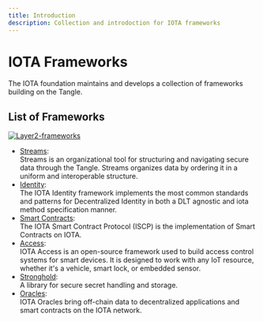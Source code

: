 ```yaml
---
title: Introduction
description: Collection and introdoction for IOTA frameworks
---
```


# IOTA Frameworks

The IOTA foundation maintains and develops a collection of frameworks building on the Tangle.

## List of Frameworks

[![Layer2-frameworks](/img/learn/layer2-frameworks.png)](/img/learn/layer2-frameworks.png)

- [Streams](/participate/frameworks/streams):  
  Streams is an organizational tool for structuring and navigating secure data through the Tangle. Streams organizes data by ordering it in a uniform and interoperable structure.
- [Identity](/participate/frameworks/identity):  
  The IOTA Identity framework implements the most common standards and patterns for Decentralized Identity in both a DLT agnostic and iota method specification manner.
- [Smart Contracts](/participate/frameworks/smart-contracts):  
  The IOTA Smart Contract Protocol (ISCP) is the implementation of Smart Contracts on IOTA.
- [Access](/participate/frameworks/access):  
  IOTA Access is an open-source framework used to build access control systems for smart devices. It is designed to work with any IoT resource, whether it's a vehicle, smart lock, or embedded sensor.
- [Stronghold](/participate/frameworks/stronghold):  
  A library for secure secret handling and storage.
- [Oracles](/participate/frameworks/oracles):  
  IOTA Oracles bring off-chain data to decentralized applications and smart contracts on the IOTA network.
